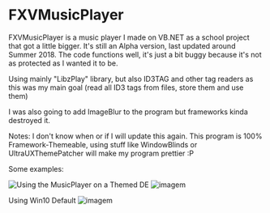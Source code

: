 # FXVMusicPlayer

FXVMusicPlayer is a music player I made on VB.NET as a school project that got a little bigger.
It's still an Alpha version, last updated around Summer 2018.
The code functions well, it's just a bit buggy because it's not as protected as I wanted it to be.

Using mainly "LibzPlay" library, but also ID3TAG and other tag readers as this was my main goal (read all ID3 tags from files, store them and use them)

I was also going to add ImageBlur to the program but frameworks kinda destroyed it.

Notes:
I don't know when or if I will update this again.
This program is 100% Framework-Themeable, using stuff like WindowBlinds or UltraUXThemePatcher will make my program prettier :P

Some examples:

![Using the MusicPlayer on a Themed DE](https://i.imgur.com/YQ6yzvm.png)
![imagem](https://user-images.githubusercontent.com/50883050/122072555-96741580-cdef-11eb-93d9-ece640a5e44b.png)

Using Win10 Default
![imagem](https://user-images.githubusercontent.com/50883050/122073333-3f227500-cdf0-11eb-99a4-3034c1b96e84.png)
